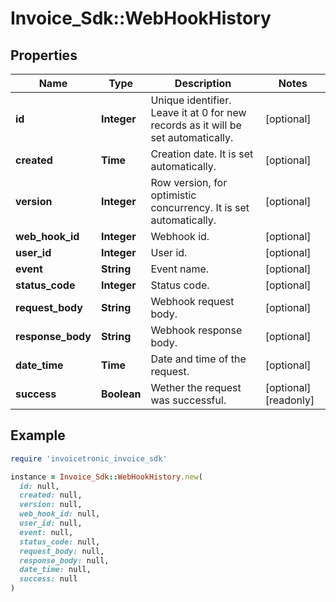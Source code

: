 # Invoice_Sdk::WebHookHistory

## Properties

| Name | Type | Description | Notes |
| ---- | ---- | ----------- | ----- |
| **id** | **Integer** | Unique identifier. Leave it at 0 for new records as it will be set automatically. | [optional] |
| **created** | **Time** | Creation date. It is set automatically. | [optional] |
| **version** | **Integer** | Row version, for optimistic concurrency. It is set automatically. | [optional] |
| **web_hook_id** | **Integer** | Webhook id. | [optional] |
| **user_id** | **Integer** | User id. | [optional] |
| **event** | **String** | Event name. | [optional] |
| **status_code** | **Integer** | Status code. | [optional] |
| **request_body** | **String** | Webhook request body. | [optional] |
| **response_body** | **String** | Webhook response body. | [optional] |
| **date_time** | **Time** | Date and time of the request. | [optional] |
| **success** | **Boolean** | Wether the request was successful. | [optional][readonly] |

## Example

```ruby
require 'invoicetronic_invoice_sdk'

instance = Invoice_Sdk::WebHookHistory.new(
  id: null,
  created: null,
  version: null,
  web_hook_id: null,
  user_id: null,
  event: null,
  status_code: null,
  request_body: null,
  response_body: null,
  date_time: null,
  success: null
)
```

